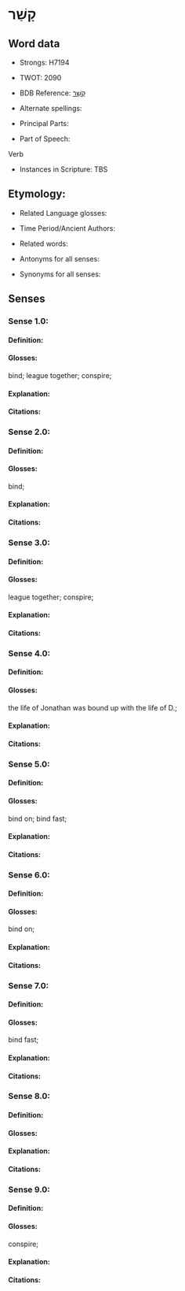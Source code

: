 # קָשַׁר

<!-- Status: S2="NeedsEdits" -->
<!-- Lexica used for edits:   -->

## Word data

* Strongs: H7194

* TWOT: 2090

* BDB Reference: [קָשַׁר](rc://en/bdb/dict/s.dw.aa)

* Alternate spellings:

* Principal Parts:

* Part of Speech:

Verb

* Instances in Scripture: TBS

## Etymology:

* Related Language glosses:

* Time Period/Ancient Authors:

* Related words:

* Antonyms for all senses:

* Synonyms for all senses:

## Senses

### Sense 1.0:

#### Definition:

#### Glosses:

bind; league together; conspire; 

#### Explanation:

#### Citations:



### Sense 2.0:

#### Definition:

#### Glosses:

bind; 

#### Explanation:

#### Citations:



### Sense 3.0:

#### Definition:

#### Glosses:

league together; conspire; 

#### Explanation:

#### Citations:



### Sense 4.0:

#### Definition:

#### Glosses:

the life of Jonathan was bound up with the life of D.; 

#### Explanation:

#### Citations:



### Sense 5.0:

#### Definition:

#### Glosses:

bind on; bind fast; 

#### Explanation:

#### Citations:



### Sense 6.0:

#### Definition:

#### Glosses:

bind on; 

#### Explanation:

#### Citations:



### Sense 7.0:

#### Definition:

#### Glosses:

bind fast; 

#### Explanation:

#### Citations:



### Sense 8.0:

#### Definition:

#### Glosses:



#### Explanation:

#### Citations:



### Sense 9.0:

#### Definition:

#### Glosses:

conspire; 

#### Explanation:

#### Citations:



